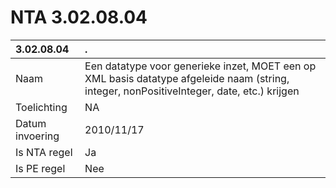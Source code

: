 # NTA 3.02.08.04

 3.02.08.04 | . 
 :--- | :--- 
 Naam | Een datatype voor generieke inzet, MOET een op XML basis datatype afgeleide naam (string, integer, nonPositiveInteger, date, etc.) krijgen 
 Toelichting | NA 
 Datum invoering | 2010/11/17 
 Is NTA regel | Ja 
 Is PE regel | Nee 
